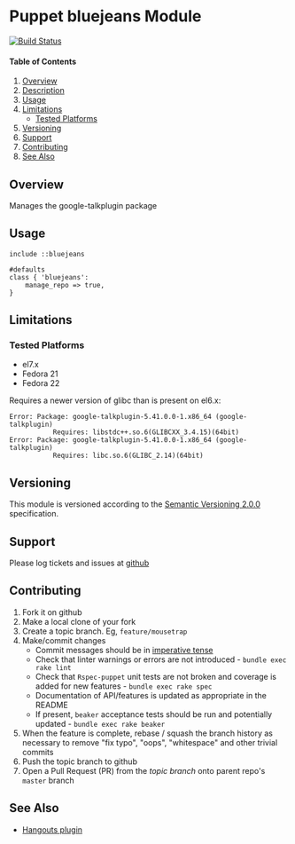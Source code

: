 Puppet bluejeans Module
===============================

[![Build Status](https://travis-ci.org/jhoblitt/puppet-bluejeans.png)](https://travis-ci.org/jhoblitt/puppet-bluejeans)

#### Table of Contents

1. [Overview](#overview)
2. [Description](#description)
3. [Usage](#usage)
4. [Limitations](#limitations)
    * [Tested Platforms](#tested-platforms)
5. [Versioning](#versioning)
6. [Support](#support)
7. [Contributing](#contributing)
8. [See Also](#see-also)


Overview
--------

Manages the google-talkplugin package

Usage
-----

```puppet
include ::bluejeans
```

```puppet
#defaults
class { 'bluejeans':
    manage_repo => true,
}
```


Limitations
-----------

### Tested Platforms

* el7.x
* Fedora 21
* Fedora 22

Requires a newer version of glibc than is present on el6.x:

```
Error: Package: google-talkplugin-5.41.0.0-1.x86_64 (google-talkplugin)
           Requires: libstdc++.so.6(GLIBCXX_3.4.15)(64bit)
Error: Package: google-talkplugin-5.41.0.0-1.x86_64 (google-talkplugin)
           Requires: libc.so.6(GLIBC_2.14)(64bit)
```


Versioning
----------

This module is versioned according to the [Semantic Versioning
2.0.0](http://semver.org/spec/v2.0.0.html) specification.


Support
-------

Please log tickets and issues at
[github](https://github.com/jhoblitt/puppet-bluejeans/issues)


Contributing
------------

1. Fork it on github
2. Make a local clone of your fork
3. Create a topic branch.  Eg, `feature/mousetrap`
4. Make/commit changes
    * Commit messages should be in [imperative tense](http://git-scm.com/book/ch5-2.html)
    * Check that linter warnings or errors are not introduced - `bundle exec rake lint`
    * Check that `Rspec-puppet` unit tests are not broken and coverage is added for new
      features - `bundle exec rake spec`
    * Documentation of API/features is updated as appropriate in the README
    * If present, `beaker` acceptance tests should be run and potentially
      updated - `bundle exec rake beaker`
5. When the feature is complete, rebase / squash the branch history as
   necessary to remove "fix typo", "oops", "whitespace" and other trivial commits
6. Push the topic branch to github
7. Open a Pull Request (PR) from the *topic branch* onto parent repo's `master` branch


See Also
--------

* [Hangouts plugin](https://www.google.com/tools/dlpage/hangoutplugin)
